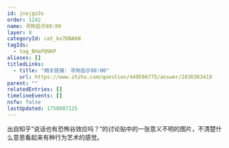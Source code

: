 ```yaml
---
id: jnojgo3s
order: 1242
name: 寻狗启示88:00
layer: 8
categoryId: cat_ko7DBA6N
tagIds:
  - tag_BHaPQ9KP
aliases: []
titledLinks:
  - title: "相关链接: 寻狗启示88:00"
    url: https://www.zhihu.com/question/449596775/answer/2836363419
parent: ""
relatedEntries: []
timelineEvents: []
nsfw: false
lastUpdated: 1758087125
---
```


出自知乎“说话也有恐怖谷效应吗？”的讨论贴中的一张意义不明的图片，不清楚什么意思看起来有种行为艺术的感觉。